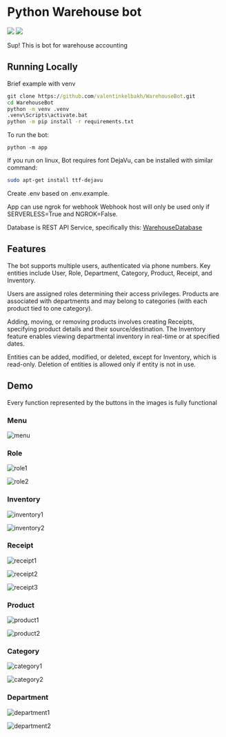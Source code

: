# Python Warehouse bot

![](https://img.shields.io/badge/python-v3.10-informational) ![](https://img.shields.io/badge/aiogram-v2.25.1-informational)


Sup! This is bot for warehouse accounting

## Running Locally

Brief example with venv
```cmd
git clone https://github.com/valentinkelbakh/WarehouseBot.git
cd WarehouseBot
python -m venv .venv
.venv\Scripts\activate.bat
python -m pip install -r requirements.txt
```
To run the bot:
```
python -m app
```

If you run on linux, Bot requires font DejaVu, can be installed with similar command:
```bash
sudo apt-get install ttf-dejavu
```

Create .env based on .env.example.

App can use ngrok for webhook
Webhook host will only be used only if SERVERLESS=True and NGROK=False.

Database is REST API Service, specifically this:
[WarehouseDatabase](https://github.com/valentinkelbakh/WarehouseDatabase "WarehouseDatabase")

## Features


The bot supports multiple users, authenticated via phone numbers. Key entities include User, Role, Department, Category, Product, Receipt, and Inventory.

Users are assigned roles determining their access privileges. Products are associated with departments and may belong to categories (with each product tied to one category).

Adding, moving, or removing products involves creating Receipts, specifying product details and their source/destination. The Inventory feature enables viewing departmental inventory in real-time or at specified dates.

Entities can be added, modified, or deleted, except for Inventory, which is read-only. Deletion of entities is allowed only if entity is not in use.

## Demo

Every function represented by the buttons in the images is fully functional

### Menu

![menu](https://github.com/valentinkelbakh/WarehouseBot/assets/114210745/1ecc12f1-2788-4c9e-8434-27082ee014fb)

### Role

![role1](https://github.com/valentinkelbakh/WarehouseBot/assets/114210745/f28e6785-ee5f-4146-830f-b6ee69475ed6)

![role2](https://github.com/valentinkelbakh/WarehouseBot/assets/114210745/babdc974-15ac-47c9-9b7e-41711e917b4f)

### Inventory

![inventory1](https://github.com/valentinkelbakh/WarehouseBot/assets/114210745/e38ca2d9-3f2f-4be2-9959-b21f98a33a32)

![inventory2](https://github.com/valentinkelbakh/WarehouseBot/assets/114210745/562cb119-575a-4b22-a7b9-17ce45cfc77a)

### Receipt

![receipt1](https://github.com/valentinkelbakh/WarehouseBot/assets/114210745/b312217e-c5f1-4dd7-93a7-1cb1dbd462a9)

![receipt2](https://github.com/valentinkelbakh/WarehouseBot/assets/114210745/494204c4-549b-45fb-8695-85ab8615a037)

![receipt3](https://github.com/valentinkelbakh/WarehouseBot/assets/114210745/6c65a47f-372f-473e-8e31-56365e3f4459)

### Product

![product1](https://github.com/valentinkelbakh/WarehouseBot/assets/114210745/bbb18dbd-1c7f-4ef8-a6cc-8f3ab58beb8a)

![product2](https://github.com/valentinkelbakh/WarehouseBot/assets/114210745/d2f60c64-2ab0-4984-a646-5bf3bc4cd845)

### Category

![category1](https://github.com/valentinkelbakh/WarehouseBot/assets/114210745/cda4ac96-8c00-4aa6-86a1-5903b1a56e9a)

![category2](https://github.com/valentinkelbakh/WarehouseBot/assets/114210745/308f9eee-41cb-4bb7-8922-3fc1e05beb74)

### Department

![department1](https://github.com/valentinkelbakh/WarehouseBot/assets/114210745/75ef9b51-28cd-47e9-876b-1f09b2db33a7)

![department2](https://github.com/valentinkelbakh/WarehouseBot/assets/114210745/a1c00bf0-bde7-443d-ae96-9669755cff55)


